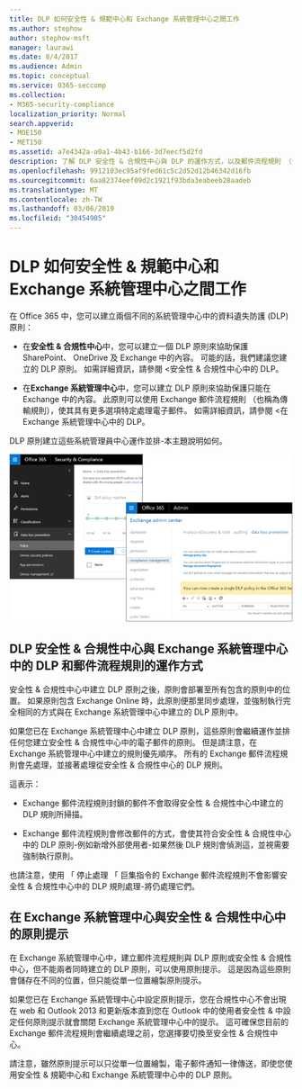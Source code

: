 ```yaml
---
title: DLP 如何安全性 & 規範中心和 Exchange 系統管理中心之間工作
ms.author: stephow
author: stephow-msft
manager: laurawi
ms.date: 8/4/2017
ms.audience: Admin
ms.topic: conceptual
ms.service: O365-seccomp
ms.collection:
- M365-security-compliance
localization_priority: Normal
search.appverid:
- MOE150
- MET150
ms.assetid: a7e4342a-a0a1-4b43-b166-3d7eecf5d2fd
description: 了解 DLP 安全性 & 合規性中心與 DLP 的運作方式，以及郵件流程規則 （傳輸規則） 中 Exchange 系統管理中心。
ms.openlocfilehash: 9912103ec95af9fed61c5c2d52d12b46342d16fb
ms.sourcegitcommit: 6aa82374eef09d2c1921f93bda3eabeeb28aadeb
ms.translationtype: MT
ms.contentlocale: zh-TW
ms.lasthandoff: 03/06/2019
ms.locfileid: "30454905"
---
```

# <a name="how-dlp-works-between-the-security--compliance-center-and-exchange-admin-center"></a>DLP 如何安全性 & 規範中心和 Exchange 系統管理中心之間工作

在 Office 365 中，您可以建立兩個不同的系統管理中心中的資料遺失防護 (DLP) 原則：
  
- 在**安全性 & 合規性中心**中，您可以建立一個 DLP 原則來協助保護 SharePoint、 OneDrive 及 Exchange 中的內容。 可能的話，我們建議您建立的 DLP 原則。 如需詳細資訊，請參閱 <<c0>安全性 &amp; 合規性中心中的 DLP。
    
- 在**Exchange 系統管理中心**中，您可以建立 DLP 原則來協助保護只能在 Exchange 中的內容。 此原則可以使用 Exchange 郵件流程規則 （也稱為傳輸規則），使其具有更多選項特定處理電子郵件。 如需詳細資訊，請參閱 <<c0>在 Exchange 系統管理中心中的 DLP。
    
DLP 原則建立這些系統管理員中心運作並排-本主題說明如何。
  
![在安全性與規範中心和 Exchange 系統管理中心中的 DLP 頁面](media/d3eaa7e7-3b16-457b-bd9c-26707f7b584f.png)
  
## <a name="how-dlp-in-the-security--compliance-center-works-with-dlp-and-mail-flow-rules-in-the-exchange-admin-center"></a>DLP 安全性 & 合規性中心與 Exchange 系統管理中心中的 DLP 和郵件流程規則的運作方式

安全性 & 合規性中心中建立 DLP 原則之後，原則會部署至所有包含的原則中的位置。 如果原則包含 Exchange Online 時，此原則便那里同步處理，並強制執行完全相同的方式與在 Exchange 系統管理中心中建立的 DLP 原則中。 
  
如果您已在 Exchange 系統管理中心中建立 DLP 原則，這些原則會繼續運作並排任何您建立安全性 & 合規性中心中的電子郵件的原則。 但是請注意，在 Exchange 系統管理中心中建立的規則優先順序。 所有的 Exchange 郵件流程規則會先處理，並接著處理從安全性 & 合規性中心的 DLP 規則。
  
這表示：
  
- Exchange 郵件流程規則封鎖的郵件不會取得安全性 & 合規性中心中建立的 DLP 規則所掃描。
    
- Exchange 郵件流程規則會修改郵件的方式，會使其符合安全性 & 合規性中心中的 DLP 原則-例如新增外部使用者-如果然後 DLP 規則會偵測這，並視需要強制執行原則。
    
也請注意，使用 「 停止處理 「 巨集指令的 Exchange 郵件流程規則不會影響安全性 & 合規性中心中的 DLP 規則處理-將仍處理它們。
  
## <a name="policy-tips-in-the-security--compliance-center-vs-the-exchange-admin-center"></a>在 Exchange 系統管理中心與安全性 & 合規性中心中的原則提示

在 Exchange 系統管理中心中，建立郵件流程規則與 DLP 原則或安全性 & 合規性中心，但不能兩者同時建立的 DLP 原則，可以使用原則提示。 這是因為這些原則會儲存在不同的位置，但只能從單一位置繪製原則提示。
  
如果您已在 Exchange 系統管理中心中設定原則提示，您在合規性中心不會出現在 web 和 Outlook 2013 和更新版本直到您在 Outlook 中的使用者安全性 & 中設定任何原則提示就會關閉 Exchange 系統管理中心中的提示。 這可確保您目前的 Exchange 郵件流程規則會繼續處理之前，您選擇要切換至安全性 & 合規性中心。
  
請注意，雖然原則提示可以只從單一位置繪製，電子郵件通知一律傳送，即使您使用安全性 & 規範中心和 Exchange 系統管理中心中的 DLP 原則。
  

